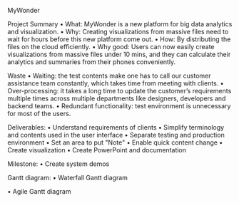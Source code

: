 MyWonder

Project Summary
•	What: MyWonder is a new platform for big data analytics and visualization. 
•	Why: Creating visualizations from massive files need to wait for hours before this new platform come out.
•	How: By distributing the files on the cloud efficiently.
•	Why good: Users can now easily create visualizations from massive files under 10 mins, and they can calculate their analytics and summaries from their phones conveniently.

Waste
•	Waiting: the test contents make one has to call our customer assistance team constantly, which takes time from meeting with clients.
•	Over-processing: it takes a long time to update the customer’s requirements multiple times across multiple departments like designers, developers and backend teams.
•	Redundant functionality: test environment is unnecessary for most of the users.

Deliverables:
•	Understand requirements of clients
•	Simplify terminology and contents used in the user interface
•	Separate testing and production environment 
•	Set an area to put "Note"
•	Enable quick content change
•	Create visualization
•	Create PowerPoint and documentation

Milestone:
•	Create system demos

Gantt diagram:
•	Waterfall Gantt diagram
 
•	Agile Gantt diagram
 
